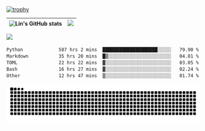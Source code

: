 [![trophy](https://github-profile-trophy.vercel.app/?username=ocss884&column=7)](https://github.com/ocss884)

| ![Lin's GitHub stats](https://github-readme-stats.vercel.app/api?username=ocss884&show_icons=true&hide_border=True&count_private=true) | ![](https://github-readme-streak-stats.herokuapp.com?user=ocss884&hide_border=true&date_format=M%20j%5B%2C%20Y%5D&ring=7EDDCF&fire=7EDDCF") |
| ------------------------------------------------------------ | ------------------------------------------------------------ |

![](https://komarev.com/ghpvc/?username=ocss884&color=brightgreen)

<!--START_SECTION:waka-->

```txt
Python             587 hrs 2 mins  ████████████████████░░░░░   79.90 %
Markdown           35 hrs 20 mins  █▒░░░░░░░░░░░░░░░░░░░░░░░   04.81 %
TOML               22 hrs 22 mins  ▓░░░░░░░░░░░░░░░░░░░░░░░░   03.05 %
Bash               16 hrs 27 mins  ▓░░░░░░░░░░░░░░░░░░░░░░░░   02.24 %
Other              12 hrs 47 mins  ▒░░░░░░░░░░░░░░░░░░░░░░░░   01.74 %
```

<!--END_SECTION:waka-->

<p align="center">
   <img src="https://github.com/ocss884/ocss884/blob/output/github-snake.svg" alt="snake">
</p>
